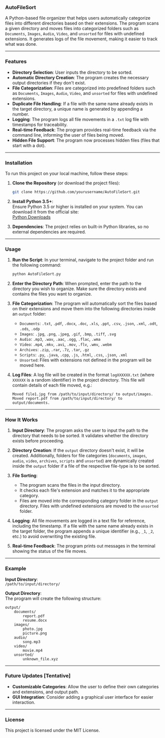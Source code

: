 ### **AutoFileSort**

A Python-based file organizer that helps users automatically categorize files into different directories based on their extensions. The program scans a given directory and moves files into categorized folders such as `Documents`, `Images`, `Audio`, `Video`, and `unsorted` for files with undefined extensions. It generates logs of the file movement, making it easier to track what was done.

---

### **Features**
- **Directory Selection**: User inputs the directory to be sorted.
- **Automatic Directory Creation**: The program creates the necessary output directories if they don't exist.
- **File Categorization**: Files are categorized into predefined folders such as `Documents`, `Images`, `Audio`, `Video`, and `unsorted` for files with undefined extensions.
- **Duplicate File Handling**: If a file with the same name already exists in the target directory, a unique name is generated by appending a number.
- **Logging**: The program logs all file movements in a `.txt` log file with timestamps for traceability.
- **Real-time Feedback**: The program provides real-time feedback via the command line, informing the user of files being moved.
- **Hidden File Support**: The program now processes hidden files (files that start with a dot).

---

### **Installation**
To run this project on your local machine, follow these steps:

1. **Clone the Repository** (or download the project files):
   ```bash
   git clone https://github.com/yourusername/AutoFileSort.git

2. **Install Python 3.5+**:  
   Ensure Python 3.5 or higher is installed on your system. You can download it from the official site:  
   [Python Downloads](https://www.python.org/downloads/)

3. **Dependencies**:
   The project relies on built-in Python libraries, so no external dependencies are required.

---

### **Usage**
1. **Run the Script**:
   In your terminal, navigate to the project folder and run the following command:
   ```bash
   python AutoFileSort.py
   ```

2. **Enter the Directory Path**:
   When prompted, enter the path to the directory you wish to organize. Make sure the directory exists and contains the files you want to organize.

3. **File Categorization**:
   The program will automatically sort the files based on their extensions and move them into the following directories inside an `output` folder:
   - `Documents`: `.txt`, `.pdf`, `.docx`, `.doc`, `.xls`, `.ppt`, `.csv`, `.json`, `.xml`, `.odt`, `.ods`, `.odp`
   - `Images`: `.jpg`, `.png`, `.jpeg`, `.gif`, `.bmp`, `.tiff`, `.svg`
   - `Audio`: `.mp3`, `.wav`, `.aac`, `.ogg`, `.flac`, `.wma`
   - `Video`: `.mp4`, `.mkv`, `.avi`, `.mov`, `.flv`, `.wmv`, `.webm`
   - `Archives`: `.zip`, `.rar`, `.7z`, `.tar`, `.gz`
   - `Scripts`: `.py`, `.java`, `.cpp`, `.js`, `.html`, `.css`, `.json`, `.xml`
   - `Unsorted`: Files with extensions not defined in the program will be moved here.

4. **Log Files**:
   A log file will be created in the format `logXXXXXX.txt` (where `XXXXXX` is a random identifier) in the project directory. This file will contain details of each file moved, e.g.:
   ```
   Moved file1.jpg from /path/to/input/directory/ to output/images.
   Moved report.pdf from /path/to/input/directory/ to output/documents.
   ```

---

### **How It Works**

1. **Input Directory**: The program asks the user to input the path to the directory that needs to be sorted. It validates whether the directory exists before proceeding.

2. **Directory Creation**: If the `output` directory doesn't exist, it will be created. Additionally, folders for file categories (`documents`, `images`, `audio`, `video`, `archives`, `scripts` and `unsorted`) are dynamically created inside the `output` folder if a file of the respective file-type is to be sorted. 

3. **File Sorting**:
   - The program scans the files in the input directory.
   - It checks each file's extension and matches it to the appropriate category.
   - Files are moved into the corresponding category folder in the `output` directory. Files with undefined extensions are moved to the `unsorted` folder.

4. **Logging**: All file movements are logged in a text file for reference, including the timestamp. If a file with the same name already exists in the target folder, the program appends a unique identifier (e.g., `_1`, `_2`, etc.) to avoid overwriting the existing file.

5. **Real-time Feedback**: The program prints out messages in the terminal showing the status of the file moves.

---

### **Example**
**Input Directory**:  
`/path/to/input/directory/`

**Output Directory**:  
The program will create the following structure:
```
output/
    documents/
        report.pdf
        resume.docx
    images/
        photo.jpg
        picture.png
    audio/
        song.mp3
    video/
        movie.mp4
    unsorted/
        unknown_file.xyz
```

---

### **Future Updates [Tentative]**
- **Customizable Categories**: Allow the user to define their own categories and extensions, and output path. 
- **GUI Integration**: Consider adding a graphical user interface for easier interaction.

---

### **License**
This project is licensed under the MIT License.
